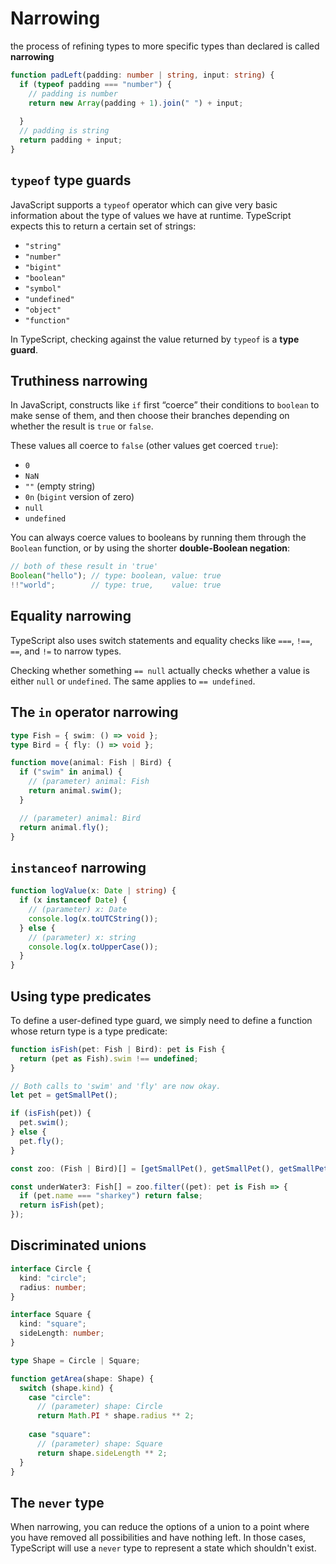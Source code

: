 # Narrowing

the process of refining types to more specific types than declared is called **narrowing**

```ts
function padLeft(padding: number | string, input: string) {
  if (typeof padding === "number") {
    // padding is number
    return new Array(padding + 1).join(" ") + input;
                       
  }
  // padding is string
  return padding + input;
}
```

## `typeof` type guards

JavaScript supports a `typeof` operator which can give very basic information about the type of values we have at runtime. TypeScript expects this to return a certain set of strings:

- `"string"`
- `"number"`
- `"bigint"`
- `"boolean"`
- `"symbol"`
- `"undefined"`
- `"object"`
- `"function"`

In TypeScript, checking against the value returned by `typeof` is a **type guard**. 


## Truthiness narrowing

In JavaScript, constructs like `if` first “coerce” their conditions to `boolean` to make sense of them, and then choose their branches depending on whether the result is `true` or `false`. 

These values all coerce to `false` (other values get coerced `true`):

- `0`
- `NaN`
- `""` (empty string)
- `0n` (`bigint` version of zero)
- `null`
- `undefined`


You can always coerce values to booleans by running them through the `Boolean` function, or by using the shorter **double-Boolean negation**:

```ts
// both of these result in 'true'
Boolean("hello"); // type: boolean, value: true
!!"world";        // type: true,    value: true
```


## Equality narrowing

TypeScript also uses switch statements and equality checks like `===`, `!==`, `==`, and `!=` to narrow types. 

Checking whether something `== null` actually checks whether a value is either `null` or `undefined`. The same applies to `== undefined`.


## The `in` operator narrowing

```ts
type Fish = { swim: () => void };
type Bird = { fly: () => void };

function move(animal: Fish | Bird) {
  if ("swim" in animal) {
    // (parameter) animal: Fish
    return animal.swim();
  }

  // (parameter) animal: Bird
  return animal.fly();
}
```

## `instanceof` narrowing

```ts
function logValue(x: Date | string) {
  if (x instanceof Date) {
    // (parameter) x: Date
    console.log(x.toUTCString());
  } else {
    // (parameter) x: string
    console.log(x.toUpperCase());
  }
}
```

## Using type predicates

To define a user-defined type guard, we simply need to define a function whose return type is a type predicate:

```ts
function isFish(pet: Fish | Bird): pet is Fish {
  return (pet as Fish).swim !== undefined;
}
```

```ts
// Both calls to 'swim' and 'fly' are now okay.
let pet = getSmallPet();

if (isFish(pet)) {
  pet.swim();
} else {
  pet.fly();
}
```

```ts
const zoo: (Fish | Bird)[] = [getSmallPet(), getSmallPet(), getSmallPet()];

const underWater3: Fish[] = zoo.filter((pet): pet is Fish => {
  if (pet.name === "sharkey") return false;
  return isFish(pet);
});
```


## Discriminated unions

```ts
interface Circle {
  kind: "circle";
  radius: number;
}

interface Square {
  kind: "square";
  sideLength: number;
}

type Shape = Circle | Square;
```

```ts
function getArea(shape: Shape) {
  switch (shape.kind) {
    case "circle":
      // (parameter) shape: Circle
      return Math.PI * shape.radius ** 2;
                        
    case "square":
      // (parameter) shape: Square
      return shape.sideLength ** 2;
  }
}
```

## The `never` type

When narrowing, you can reduce the options of a union to a point where you have removed all possibilities and have nothing left. In those cases, TypeScript will use a `never` type to represent a state which shouldn't exist.
